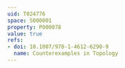 ```yaml
---
uid: T024776
space: S000001
property: P000078
value: true
refs:
- doi: 10.1007/978-1-4612-6290-9
  name: Counterexamples in Topology
---
```


